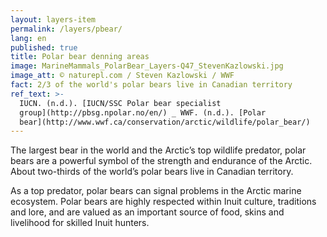 ```yaml
---
layout: layers-item
permalink: /layers/pbear/
lang: en
published: true
title: Polar bear denning areas
image: MarineMammals_PolarBear_Layers-Q47_StevenKazlowski.jpg
image_att: © naturepl.com / Steven Kazlowski / WWF
fact: 2/3 of the world's polar bears live in Canadian territory
ref_text: >-
  IUCN. (n.d.). [IUCN/SSC Polar bear specialist
  group](http://pbsg.npolar.no/en/) _ WWF. (n.d.). [Polar
  bear](http://www.wwf.ca/conservation/arctic/wildlife/polar_bear/)
---
```

The largest bear in the world and the Arctic’s top wildlife predator, polar bears are a powerful symbol of the strength and endurance of the Arctic. About two-thirds of the world’s polar bears live in Canadian territory. 

As a top predator, polar bears can signal problems in the Arctic marine ecosystem. Polar bears are highly respected within Inuit culture, traditions and lore, and are valued as an important source of food, skins and livelihood for skilled Inuit hunters.
